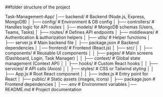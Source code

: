 ##folder structure of the project

Task-Management-App/
│── backend/             # Backend (Node.js, Express, MongoDB)
│   ├── config/         # Environment & DB config
│   ├── controllers/    # Handles logic for API routes
│   ├── models/        # MongoDB schemas (Users, Teams, Tasks)
│   ├── routes/        # Defines API endpoints
│   ├── middleware/    # Authentication & authorization helpers
│   ├── utils/         # Helper functions
│   ├── server.js      # Main backend file
│   ├── package.json   # Backend dependencies
│
│── frontend/            # Frontend (React.js)
│   ├── src/
│   │   ├── components/  # Reusable UI components
│   │   ├── pages/       # Main screens (Dashboard, Login, Task Manager)
│   │   ├── context/     # Global state management (Context API)
│   │   ├── hooks/       # Custom React hooks
│   │   ├── services/    # API calls (Axios)
│   │   ├── styles/      # CSS or Tailwind styling
│   │   ├── App.js       # Root React component
│   │   ├── index.js     # Entry point for React
│   ├── public/         # Static assets (images, icons)
│   ├── package.json    # Frontend dependencies
│
│── .env                # Environment variables
│── README.md           # Project documentation
